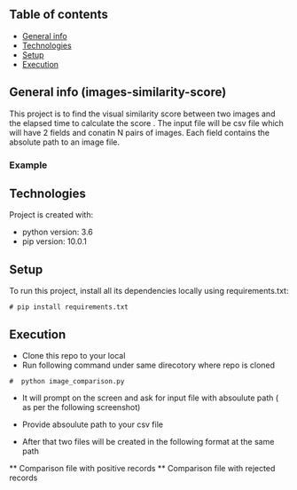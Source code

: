 ## Table of contents
* [General info](#general-info)
* [Technologies](#technologies)
* [Setup](#setup)
* [Execution](#Execution)


## General info (images-similarity-score)
This project is to find the visual similarity score between two images and the elapsed time to calculate the score . The input file will be csv file which will have 2 fields and conatin N pairs of images. Each field contains the absolute path to an image file.

### Example 


	
## Technologies
Project is created with:
* python version: 3.6
* pip version: 10.0.1
	
## Setup
To run this project, install all its dependencies locally using requirements.txt:

```
# pip install requirements.txt 

```
## Execution

* Clone this repo to your local 
* Run following command under same direcotory where repo is cloned


```
#  python image_comparison.py 

```
* It will prompt on the screen and ask for input file with absoulute path ( as per the following screenshot) 

* Provide absoulute path to your csv file
* After that two files will be created in the following format at the same path 

** Comparison file with positive records 
** Comparison file with rejected records 




